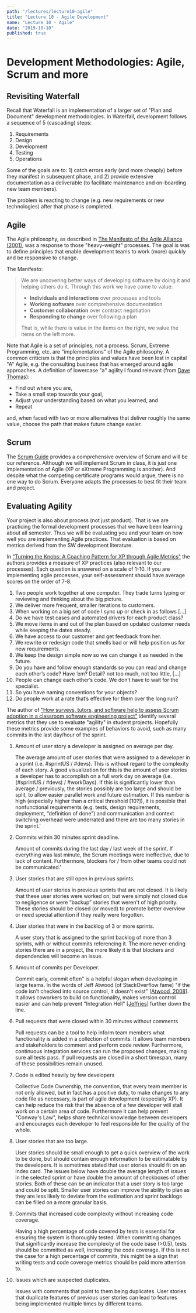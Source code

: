 ```yaml
---
path: "/lectures/lecture10-agile"
title: "Lecture 10 - Agile Development"
name: "Lecture 10 - Agile"
date: "2019-10-10"
published: true
---
```


# Development Methodologies: Agile, Scrum and more

## Revisiting Waterfall

Recall that Waterfall is an implementation of a larger set of "Plan and
Document" development methodologies. In Waterfall, development follows a
sequence of 5 (cascading) steps:

1. Requirements
1. Design
1. Development
1. Testing
1. Operations

Some of the goals are to: 1) catch errors early (and more cheaply) before they
manifest in subsequent phase, and 2) provide extensive documentation as a
deliverable (to facilitate maintenance and on-boarding new team members).

The problem is reacting to change (e.g. new requirements or new technologies)
after that phase is completed.

## Agile

The Agile philosophy, as described in [The Manifesto of the Agile Alliance
(2001)](http://agilemanifesto.org), was a response to those "heavy-weight"
processes. The goal is was to define principles that enable development teams
to work (more) quickly and be responsive to change.

The Manifesto:

> We are uncovering better ways of developing software by doing it and helping
> others do it.  Through this work we have come to value:
> 
> * **Individuals and interactions** over processes and tools
> * **Working software** over comprehensive documentation
> * **Customer collaboration** over contract negotiation
> * **Responding to change** over following a plan
> 
> That is, while there is value in the items on the right, we value the items on
> the left more.

Note that Agile is a set of principles, not a process. Scrum, Extreme
Programming, etc. are "implementations" of the Agile philosophy. A common
criticism is that the principles and values have been lost in capital "A"
Agile, e.g. the consulting business that has emerged around agile approaches. A
definition of lowercase "a" agility I found relevant (from [Dave
Thomas](https://www.youtube.com/watch?v=a-BOSpxYJ9M)):

* Find out where you are,
* Take a small step towards your goal,
* Adjust your understanding based on what you learned, and
* Repeat

and, when faced with two or more alternatives that deliver roughly the same
value, choose the path that makes future change easier.

## Scrum

The [Scrum Guide](http://www.scrumguides.org/scrum-guide.html) provides a
comprehensive overview of Scrum and will be our reference. Although we will
implement Scrum in class, it is just one implementation of Agile (XP or eXtreme
Programming is another). And despite what the competing certificate programs
would argue, there is no one way to do Scrum. Everyone adapts the processes to
best fit their team and project. 

## Evaluating Agility

Your project is also about process (not just product). That is we are
practicing the formal development processes that we have been learning about
all semester. Thus we will be evaluating you and your team on how well you are
implementing Agile practices. That evaluation is based on metrics derived from
the SW development literature.

In ["Turning the Knobs: A Coaching Pattern for XP through Agile
Metrics"](https://link.springer.com/chapter/10.1007%2F3-540-45672-4_7) the
authors provides a measure of XP practices (also relevant to our processes).
Each question is answered on a scale of 1-10. If you are implementing agile
processes, your self-assessment should have average scores on the order of 7-8.  

1. Two people work together at one computer. They trade turns typing or reviewing and thinking about the big picture.
1. We deliver more frequent, smaller iterations to customers.
1. When working on a big set of code I sync up or check in as follows [...]
1. Do we have test cases and automated drivers for each product class?
1. We move items in and out of the plan based on updated customer needs while keeping the dates steady.
1. We have access to our customer and get feedback from her.
1. We rewrite or redesign code that smells bad or will help position us for new requirements.
1. We keep the design simple now so we can change it as needed in the future.
1. Do you have and follow enough standards so you can read and change each other’s code? Have ’em? Detail? not too much, not too little, [...]
1. People can change each other’s code. We don’t have to wait for the specialist.
1. So you have naming conventions for your objects?
1. Do people work at a rate that’s effective for them over the long run?

The author of ["How surveys, tutors, and software help to assess Scrum adoption
in a classroom software engineering
project"](https://dl.acm.org/citation.cfm?id=2889182) identify several metrics
that they use to evaluate "agility" in student projects. Hopefully these
metrics provide some examples of behaviors to avoid, such as many commits in
the last day/hour of the sprint. 

1. Amount of user story a developer is assigned on average per day.

    The average amount of user stories that were assigned to a developer in a
    sprint (i.e. #sprintUS / #devs). This is without regard to the complexity
    of each story. A good visualization for this is the amount of user stories
    a developer has to accomplish on a full work day on average (i.e.
    (#sprintUS / #devs) / #workDays). If this is significantly lower than
    average / previously, the stories possibly are too large and should be
    split, to allow easier parallel work and future estimation. If this number
    is high (especially higher than a critical threshold [10?]), it is possible
    that nonfunctional requirements (e.g. tests, design requirements,
    deployment, “definition of done”) and communication and context  switching
    overhead were underrated and there are too many stories in the sprint.'

1. Commits within 30 minutes sprint deadline.

    Amount of commits during the last day / last week of the sprint. If
    everything was last minute, the Scrum meetings were ineffective, due to
    lack of content. Furthermore, blockers for / from other teams could not be
    communicated.'

1. User stories that are still open in previous sprints.

    Amount of user stories in previous sprints that are not closed. It is
    likely that these user stories were worked on, but were simply not closed
    due to negligence or were “backup” stories that  weren't of high priority.
    These stories should be closed (or moved) to promote better overview or
    need special attention if they really were forgotten.

1. User stories that were in the backlog of 3 or more sprints.

    A user story that is assigned to the sprint backlog of more than 3 sprints,
    with or without commits referencing it. The more never-ending stories there
    are in a project, the more likely it is that blockers and dependencies will
    become an issue.

1. Amount of commits per Developer.

    Commit early, commit often" is a helpful slogan when developing in large
    teams. In the words of Jeff Atwood (of StackOverflow fame) "if the code
    isn't checked into source control, it doesn't exist" [[Atwood,
    2008](http://blog.codinghorror.com/check-in-early-check-in-often/)].  It
    allows coworkers to build on functionality, makes version control easier
    and can help prevent "Integration Hell"
    [[Jeffries](http://c2.com/cgi/wiki?IntegrationHell)] further down the line.

1. Pull requests that were closed within 30 minutes without comments

    Pull requests can be a tool to help inform team members what functionality
    is added in a collection of commits. It allows team members and
    stakeholders to comment and perform code review. Furthermore, continuous
    integration services can run the proposed changes, making sure all tests
    pass. If pull requests are closed in a short timespan, many of these
    possibilities remain unused.

1. Code is edited heavily by few developers

    Collective Code Ownership, the convention, that every team member is not
    only allowed, but in fact has a positive duty, to make changes to any code
    file as necessary, is part of agile development (especially XP). It can
    help reduce the risk that the absence of a few developer will stall work on
    a certain area of code. Furthermore it can help prevent "Conway's Law",
    helps share technical knowledge between developers and encourages each
    developer to feel responsible for the quality of the whole.

1. User stories that are too large.

    User stories should be small enough to get a quick overview of the work to
    be done, but should contain enough information to be estimatable by the
    developers. It is sometimes stated that user stories should fit on an index
    card. The issues below have double the average length of issues in the
    selected sprint or have double the amount of checkboxes of other stories.
    Both of these can be an indicator that a user story is too large and could
    be split. Smaller user stories can improve the ability to plan as they are
    less likely to deviate from the estimation and sprint backlogs can be
    filled on a more granular basis.

1. Commits that increased code complexity without increasing code coverage.

    Having a high percentage of code covered by tests is essential for ensuring
    the system is thoroughly tested. When committing changes that significantly
    increase the complexity of the code base (>0.5), tests should be committed
    as well, increasing the code coverage. If this is not the case for a high
    percentage of commits, this might be a sign that writing tests and code
    coverage metrics should be paid more attention to.

1. Issues which are suspected duplicates.

    Issues with comments that point to them being duplicates. User stories that
    duplicate features of previous user stories can lead to features being
    implemented multiple times by different teams.

